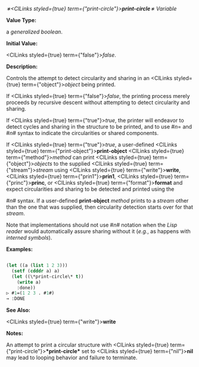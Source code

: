 *∗<ClLinks styled={true} term={"print-circle"}><b>*print-circle*</b></ClLinks>∗ Variable* 



**Value Type:** 



a *generalized boolean*. 



**Initial Value:** 



<ClLinks styled={true} term={"false"}><i>false</i></ClLinks>. 



**Description:** 



Controls the attempt to detect circularity and sharing in an <ClLinks styled={true} term={"object"}><i>object</i></ClLinks> being printed. 



If <ClLinks styled={true} term={"false"}><i>false</i></ClLinks>, the printing process merely proceeds by recursive descent without attempting to detect circularity and sharing. 



If <ClLinks styled={true} term={"true"}><i>true</i></ClLinks>, the printer will endeavor to detect cycles and sharing in the structure to be printed, and to use #*n*= and #*n*# syntax to indicate the circularities or shared components. 



If <ClLinks styled={true} term={"true"}><i>true</i></ClLinks>, a user-defined <ClLinks styled={true} term={"print-object"}><b>print-object</b></ClLinks> <ClLinks styled={true} term={"method"}><i>method</i></ClLinks> can print <ClLinks styled={true} term={"object"}><i>objects</i></ClLinks> to the supplied <ClLinks styled={true} term={"stream"}><i>stream</i></ClLinks> using <ClLinks styled={true} term={"write"}><b>write</b></ClLinks>, <ClLinks styled={true} term={"prin1"}><b>prin1</b></ClLinks>, <ClLinks styled={true} term={"princ"}><b>princ</b></ClLinks>, or <ClLinks styled={true} term={"format"}><b>format</b></ClLinks> and expect circularities and sharing to be detected and printed using the 







 



 



#*n*# syntax. If a user-defined **print-object** *method* prints to a *stream* other than the one that was supplied, then circularity detection starts over for that *stream*. 



Note that implementations should not use #*n*# notation when the *Lisp reader* would automatically assure sharing without it (*e.g.*, as happens with *interned symbols*). 



**Examples:**
```lisp

(let ((a (list 1 2 3))) 
  (setf (cdddr a) a) 
  (let ((\*print-circle\* t)) 
    (write a) 
    :done)) 
▷ #1=(1 2 3 . #1#) 
→ :DONE 

```
**See Also:** 



<ClLinks styled={true} term={"write"}><b>write</b></ClLinks> 



**Notes:** 



An attempt to print a circular structure with <ClLinks styled={true} term={"print-circle"}><b>\*print-circle\*</b></ClLinks> set to <ClLinks styled={true} term={"nil"}><b>nil</b></ClLinks> may lead to looping behavior and failure to terminate. 



